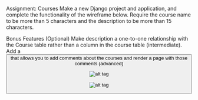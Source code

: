 Assignment: Courses
Make a new Django project and application, and complete the functionality of the wireframe below.  Require the course name to be more than 5 characters and the description to be more than 15 characters.

Bonus Features (Optional)
Make description a one-to-one relationship with the Course table rather than a column in the course table (intermediate).
Add a <button> that allows you to add comments about the courses and render a page with those comments (advanced)

![alt tag](https://user-images.githubusercontent.com/32435667/38158491-2e1a6616-3463-11e8-9b65-9691bdec155e.png)

![alt tag](https://user-images.githubusercontent.com/32435667/38158497-45eabcdc-3463-11e8-86dc-ba7f7d900b46.png)